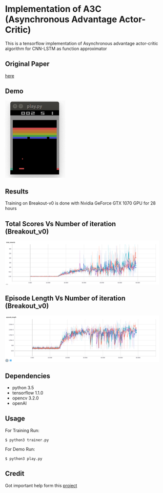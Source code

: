 # Implementation of A3C (Asynchronous Advantage Actor-Critic)

This is a tensorflow implementation of Asynchronous advantage actor-critic algorithm for CNN-LSTM as function approximator

## Original Paper
[here](https://arxiv.org/abs/1602.01783)

## Demo

![Breakout_v0](/src/Breakout_v0.gif)

## Results

Training on Breakout-v0 is done with Nvidia GeForce GTX 1070 GPU for 28 hours

## Total Scores Vs Number of iteration (Breakout_v0) 

![Scores](/src/Training_Breakout_Total_Scores.png)

## Episode Length Vs Number of iteration (Breakout_v0)

![Episode_Length](/src/Training_Breakout_episode_length.png)



## Dependencies

* python 3.5
* tensorflow 1.1.0
* opencv 3.2.0
* openAI


## Usage

For Training Run:

```
$ python3 trainer.py
```

For Demo Run:

```
$ python3 play.py
```

## Credit

Got important help form this [project](https://github.com/MatheusMRFM/A3C-LSTM-with-Tensorflow)



